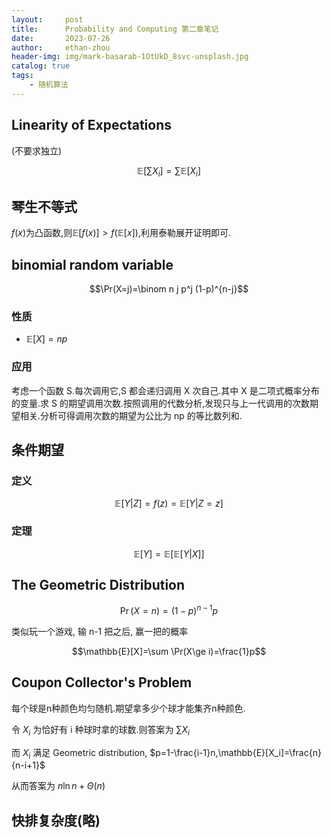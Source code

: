 ```yaml
---
layout:     post
title:      Probability and Computing 第二章笔记
date:       2023-07-26
author:     ethan-zhou
header-img: img/mark-basarab-1OtUkD_8svc-unsplash.jpg
catalog: true
tags:
    - 随机算法
---
```


## Linearity of Expectations

(不要求独立)

$$\mathbb{E}[\sum X_i]=\sum \mathbb{E}[X_i]$$


## 琴生不等式

$f(x)$为凸函数,则$\mathbb{E}[f(x)]>f(\mathbb{E}[x])$,利用泰勒展开证明即可.

## binomial random variable
$$\Pr(X=j)=\binom n j p^j (1-p)^{n-j}$$

### 性质
- $\mathbb{E}[X]=np$

### 应用

考虑一个函数 S.每次调用它,S 都会递归调用 X 次自己.其中 X 是二项式概率分布的变量.求 S 的期望调用次数.按照调用的代数分析,发现只与上一代调用的次数期望相关.分析可得调用次数的期望为公比为 np 的等比数列和.

## 条件期望

### 定义

$$\mathbb{E}[Y|Z]=f(z)=\mathbb{E}[Y|Z=z]$$

### 定理

$$\mathbb{E}[Y]=\mathbb{E}[\mathbb{E}[Y|X]]$$

## The Geometric Distribution

$$\Pr(X=n)=(1-p)^{n-1}p$$

类似玩一个游戏, 输 n-1 把之后, 赢一把的概率

$$\mathbb{E}[X]=\sum \Pr(X\ge i)=\frac{1}p$$

## Coupon Collector's Problem

每个球是n种颜色均匀随机.期望拿多少个球才能集齐n种颜色.

令 $X_i$ 为恰好有 i 种球时拿的球数.则答案为 $\sum X_i$

而 $X_i$ 满足 Geometric distribution, $p=1-\frac{i-1}n,\mathbb{E}[X_i]=\frac{n}{n-i+1}$

从而答案为 $n \ln n +\Theta(n)$

## 快排复杂度(略)
